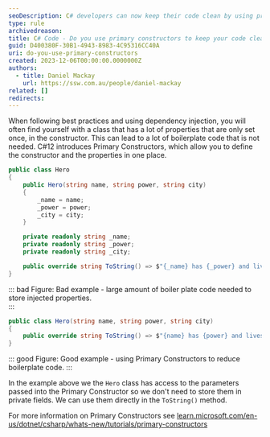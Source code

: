 ```yaml
---
seoDescription: C# developers can now keep their code clean by using primary constructors to simplify class initialization and reduce boilerplate code.
type: rule
archivedreason:
title: C# Code - Do you use primary constructors to keep your code clean?
guid: D400380F-30B1-4943-8983-4C95316CC40A
uri: do-you-use-primary-constructors
created: 2023-12-06T00:00:00.0000000Z
authors:
  - title: Daniel Mackay
    url: https://ssw.com.au/people/daniel-mackay
related: []
redirects:
---
```


When following best practices and using dependency injection, you will often find yourself with a class that has a lot of properties that are only set once, in the constructor. This can lead to a lot of boilerplate code that is not needed. C#12 introduces Primary Constructors, which allow you to define the constructor and the properties in one place.

<!--endintro-->

```cs
public class Hero
{
    public Hero(string name, string power, string city)
    {
        _name = name;
        _power = power;
        _city = city;
    }

    private readonly string _name;
    private readonly string _power;
    private readonly string _city;

    public override string ToString() => $"{_name} has {_power} and lives in {_city}";
}
```

::: bad
Figure: Bad example - large amount of boiler plate code needed to store injected properties.  
:::

```cs
public class Hero(string name, string power, string city)
{
    public override string ToString() => $"{name} has {power} and lives in {city}";
}
```

::: good
Figure: Good example - using Primary Constructors to reduce boilerplate code.
:::

In the example above we the `Hero` class has access to the parameters passed into the Primary Constructor so we don't need to store them in private fields. We can use them directly in the `ToString()` method.

For more information on Primary Constructors see [learn.microsoft.com/en-us/dotnet/csharp/whats-new/tutorials/primary-constructors](https://learn.microsoft.com/en-us/dotnet/csharp/whats-new/tutorials/primary-constructors?WT.mc_id=DT-MVP-33518)
